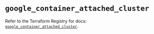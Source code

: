 # `google_container_attached_cluster`

Refer to the Terraform Registry for docs: [`google_container_attached_cluster`](https://registry.terraform.io/providers/hashicorp/google/6.36.1/docs/resources/container_attached_cluster).
